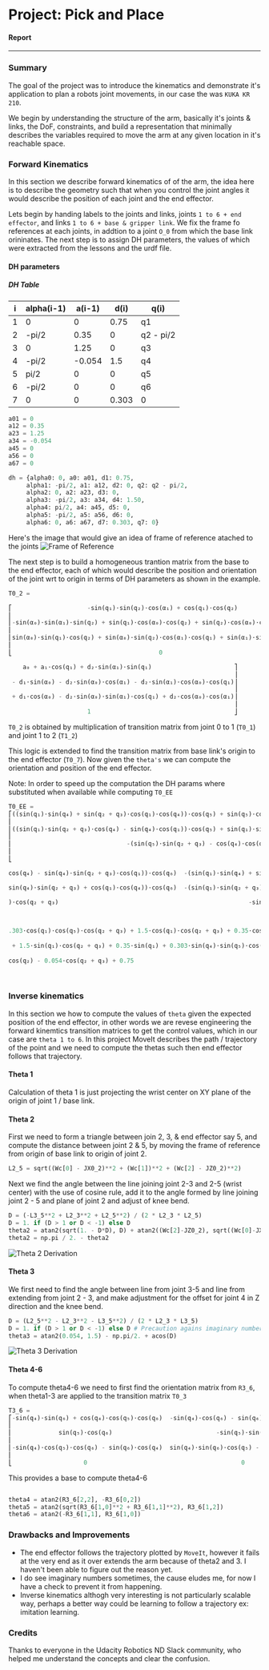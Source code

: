 # Project: Pick and Place
#### Report
---

### Summary
The goal of the project was to introduce the kinematics and demonstrate it's application to plan a robots joint movements, in our case the was `KUKA KR 210`.

We begin by understanding the structure of the arm, basically it's joints & links, the DoF, constraints, and build a representation that minimally describes the variables required to move the arm at any given location in it's reachable space.


### Forward Kinematics

In this section we describe forward kinematics of of the arm, the idea here is to describe the geometry such that when you control the joint angles it would describe the position of each joint and the end effector. 

Lets begin by handing labels to the joints and links, joints `1 to 6 + end effector`, and links `1 to 6 + base & gripper link`. We fix the frame fo references at each joints, in addtion to a joint `O_0` from which the base link orininates. The next step is to assign DH parameters, the values of which were extracted from the lessons and the urdf file.

#### DH parameters

##### DH Table

| i | alpha(i-1) | a(i-1) | d(i) | q(i) |
|---|------------|--------|------|------|
| 1 | 0          | 0      | 0.75 | q1   |
| 2 | -pi/2      | 0.35   | 0    | q2 - pi/2 |
| 3 | 0          | 1.25   | 0    | q3   |
| 4 | -pi/2      | -0.054 | 1.5  | q4   |
| 5 | pi/2       | 0      | 0    | q5   |
| 6 | -pi/2      | 0      | 0    | q6   |
| 7 | 0          | 0      | 0.303| 0    |



```python
a01 = 0
a12 = 0.35
a23 = 1.25
a34 = -0.054
a45 = 0
a56 = 0
a67 = 0

dh = {alpha0: 0, a0: a01, d1: 0.75,
     alpha1: -pi/2, a1: a12, d2: 0, q2: q2 - pi/2,
     alpha2: 0, a2: a23, d3: 0,
     alpha3: -pi/2, a3: a34, d4: 1.50,
     alpha4: pi/2, a4: a45, d5: 0,
     alpha5: -pi/2, a5: a56, d6: 0,
     alpha6: 0, a6: a67, d7: 0.303, q7: 0}

```

Here's the image that would give an idea of frame of reference atached to the joints
![Frame of Reference](https://github.com/argmin/rarm/blob/master/for.jpg)


The next step is to build a homogeneous trantion matrix from the base to the end effector, each of which would describe the position and orientation of the joint wrt to origin in terms of DH parameters as shown in the example.

```python
T0_2 =

⎡                     -sin(q₁)⋅sin(q₂)⋅cos(α₁) + cos(q₁)⋅cos(q₂)                                            -sin(q₁)⋅cos(α₁)⋅cos(q₂) - sin(q₂)⋅cos(q₁)                                    sin(α₁)⋅sin(q₁)                                  
⎢                                                                                                                                                                                                                                          
⎢-sin(α₀)⋅sin(α₁)⋅sin(q₂) + sin(q₁)⋅cos(α₀)⋅cos(q₂) + sin(q₂)⋅cos(α₀)⋅cos(α₁)⋅cos(q₁)  -sin(α₀)⋅sin(α₁)⋅cos(q₂) - sin(q₁)⋅sin(q₂)⋅cos(α₀) + cos(α₀)⋅cos(α₁)⋅cos(q₁)⋅cos(q₂)  -sin(α₀)⋅cos(α₁) - sin(α₁)⋅cos(α₀)⋅cos(q₁)  a₁⋅sin(q₁)⋅cos(α₀)
⎢                                                                                                                                                                                                                                          
⎢sin(α₀)⋅sin(q₁)⋅cos(q₂) + sin(α₀)⋅sin(q₂)⋅cos(α₁)⋅cos(q₁) + sin(α₁)⋅sin(q₂)⋅cos(α₀)   -sin(α₀)⋅sin(q₁)⋅sin(q₂) + sin(α₀)⋅cos(α₁)⋅cos(q₁)⋅cos(q₂) + sin(α₁)⋅cos(α₀)⋅cos(q₂)  -sin(α₀)⋅sin(α₁)⋅cos(q₁) + cos(α₀)⋅cos(α₁)  a₁⋅sin(α₀)⋅sin(q₁)
⎢                                                                                                                                                                                                                                          
⎣                                         0                                                                                     0                                                                0                                         

    a₀ + a₁⋅cos(q₁) + d₂⋅sin(α₁)⋅sin(q₁)                       ⎤
                                                               ⎥
 - d₁⋅sin(α₀) - d₂⋅sin(α₀)⋅cos(α₁) - d₂⋅sin(α₁)⋅cos(α₀)⋅cos(q₁)⎥
                                                               ⎥
 + d₁⋅cos(α₀) - d₂⋅sin(α₀)⋅sin(α₁)⋅cos(q₁) + d₂⋅cos(α₀)⋅cos(α₁)⎥
                                                               ⎥
                      1                                        ⎦


```

`T0_2` is obtained by multiplication of transition matrix from joint 0 to 1 (`T0_1`) and joint 1 to 2 (`T1_2`)

This logic is extended to find the transition matrix from base link's origin to the end effector (`T0_7`). Now given the `theta's` we can compute the orientation and position of the end effector.


Note: In order to speed up the computation the DH params where substituted when available while computing `T0_EE`

```python
T0_EE = 
⎡((sin(q₁)⋅sin(q₄) + sin(q₂ + q₃)⋅cos(q₁)⋅cos(q₄))⋅cos(q₅) + sin(q₅)⋅cos(q₁)⋅cos(q₂ + q₃))⋅cos(q₆) - (-sin(q₁)⋅cos(q₄) + sin(q₄)⋅sin(q₂ + q₃)⋅cos(q₁))⋅sin(q₆)  -((sin(q₁)⋅sin(q₄) + sin(q₂ + q₃)⋅cos(q₁)⋅cos(q₄))⋅cos(q₅) + sin(q₅)⋅cos(q₁)⋅cos(q₂ + q₃))⋅sin(q₆) + (sin(q₁)⋅
⎢
⎢((sin(q₁)⋅sin(q₂ + q₃)⋅cos(q₄) - sin(q₄)⋅cos(q₁))⋅cos(q₅) + sin(q₁)⋅sin(q₅)⋅cos(q₂ + q₃))⋅cos(q₆) - (sin(q₁)⋅sin(q₄)⋅sin(q₂ + q₃) + cos(q₁)⋅cos(q₄))⋅sin(q₆)   -((sin(q₁)⋅sin(q₂ + q₃)⋅cos(q₄) - sin(q₄)⋅cos(q₁))⋅cos(q₅) + sin(q₁)⋅sin(q₅)⋅cos(q₂ + q₃))⋅sin(q₆) - (sin(q₁)⋅
⎢
⎢                                -(sin(q₅)⋅sin(q₂ + q₃) - cos(q₄)⋅cos(q₅)⋅cos(q₂ + q₃))⋅cos(q₆) - sin(q₄)⋅sin(q₆)⋅cos(q₂ + q₃)                                                                  (sin(q₅)⋅sin(q₂ + q₃) - cos(q₄)⋅cos(q₅)⋅cos(q₂ + q₃))⋅sin(q₆) - sin(q₄)⋅cos(q₆
⎢
⎣                                                                              0                                                                                                                                                              0

cos(q₄) - sin(q₄)⋅sin(q₂ + q₃)⋅cos(q₁))⋅cos(q₆)  -(sin(q₁)⋅sin(q₄) + sin(q₂ + q₃)⋅cos(q₁)⋅cos(q₄))⋅sin(q₅) + cos(q₁)⋅cos(q₅)⋅cos(q₂ + q₃)  -0.303⋅sin(q₁)⋅sin(q₄)⋅sin(q₅) + 1.25⋅sin(q₂)⋅cos(q₁) - 0.303⋅sin(q₅)⋅sin(q₂ + q₃)⋅cos(q₁)⋅cos(q₄) - 0.054⋅sin(q₂ + q₃)⋅cos(q₁) + 0

sin(q₄)⋅sin(q₂ + q₃) + cos(q₁)⋅cos(q₄))⋅cos(q₆)  -(sin(q₁)⋅sin(q₂ + q₃)⋅cos(q₄) - sin(q₄)⋅cos(q₁))⋅sin(q₅) + sin(q₁)⋅cos(q₅)⋅cos(q₂ + q₃)  1.25⋅sin(q₁)⋅sin(q₂) - 0.303⋅sin(q₁)⋅sin(q₅)⋅sin(q₂ + q₃)⋅cos(q₄) - 0.054⋅sin(q₁)⋅sin(q₂ + q₃) + 0.303⋅sin(q₁)⋅cos(q₅)⋅cos(q₂ + q₃)

)⋅cos(q₂ + q₃)                                                     -sin(q₅)⋅cos(q₄)⋅cos(q₂ + q₃) - sin(q₂ + q₃)⋅cos(q₅)                                                            -0.303⋅sin(q₅)⋅cos(q₄)⋅cos(q₂ + q₃) - 0.303⋅sin(q₂ + q₃)⋅cos(q₅) - 1.5⋅sin(q₂ + q₃) + 1.25⋅

                                                                                            0                                                                                                                                                    1

.303⋅cos(q₁)⋅cos(q₅)⋅cos(q₂ + q₃) + 1.5⋅cos(q₁)⋅cos(q₂ + q₃) + 0.35⋅cos(q₁)⎤
                                                                           ⎥
 + 1.5⋅sin(q₁)⋅cos(q₂ + q₃) + 0.35⋅sin(q₁) + 0.303⋅sin(q₄)⋅sin(q₅)⋅cos(q₁) ⎥
                                                                           ⎥
cos(q₂) - 0.054⋅cos(q₂ + q₃) + 0.75                                        ⎥
                                                                           ⎥
                                                                           ⎦

```

### Inverse kinematics

In this section we how to compute the values of `theta` given the expected position of the end effector, in other words we are revese engineering the forward kinemtics transition matrices to get the control values, which in our case are `theta 1 to 6`. In this project MoveIt describes the path / trajectory of the point and we need to compute the thetas such then end effector follows that trajectory.

#### Theta 1
Calculation of theta 1 is just projecting the wrist center on XY plane of the origin of joint 1 / base link.

#### Theta 2
First we need to form a triangle between join 2, 3, & end effector say 5, and compute the distance between joint 2 & 5, by moving the frame of reference from origin of base link to origin of joint 2.

```python
L2_5 = sqrt((Wc[0] - JX0_2)**2 + (Wc[1])**2 + (Wc[2] - JZ0_2)**2)
```
Next we find the angle between the line joining joint 2-3 and 2-5 (wrist center) with the use of cosine rule, add it to the angle formed by line joining joint 2 - 5 and plane of joint 2 and adjust of knee bend.

```python
D = (-L3_5**2 + L2_3**2 + L2_5**2) / (2 * L2_3 * L2_5)
D = 1. if (D > 1 or D < -1) else D
theta2 = atan2(sqrt(1. - D*D), D) + atan2((Wc[2]-JZ0_2), sqrt((Wc[0]-JX0_2)**2 + (Wc[1])**2))
theta2 = np.pi / 2. - theta2

```

![Theta 2 Derivation](https://github.com/argmin/rarm/blob/master/theta2.jpg)

#### Theta 3
We first need to find the angle between line from joint 3-5 and line from extending from joint 2 - 3, and make adjustment for the offset for joint 4 in Z direction and the knee bend.

```python
D = (L2_5**2 - L2_3**2 - L3_5**2) / (2 * L2_3 * L3_5)
D = 1. if (D > 1 or D < -1) else D # Precaution agains imaginary numbers
theta3 = atan2(0.054, 1.5) - np.pi/2. + acos(D)

``` 

![Theta 3 Derivation](https://github.com/argmin/rarm/blob/master/theta3.jpg)

#### Theta 4-6
To compute theta4-6 we need to first find the orientation matrix from `R3_6`, when theta1-3 are applied to the transition matrix `T0_3`


```python
T3_6 =
⎡-sin(q₄)⋅sin(q₆) + cos(q₄)⋅cos(q₅)⋅cos(q₆)  -sin(q₄)⋅cos(q₆) - sin(q₆)⋅cos(q₄)⋅cos(q₅)  -sin(q₅)⋅cos(q₄)  -0.054⎤
⎢                                                                                                                ⎥
⎢             sin(q₅)⋅cos(q₆)                             -sin(q₅)⋅sin(q₆)                   cos(q₅)        1.5  ⎥
⎢                                                                                                                ⎥
⎢-sin(q₄)⋅cos(q₅)⋅cos(q₆) - sin(q₆)⋅cos(q₄)  sin(q₄)⋅sin(q₆)⋅cos(q₅) - cos(q₄)⋅cos(q₆)   sin(q₄)⋅sin(q₅)     0   ⎥
⎢                                                                                                                ⎥
⎣                    0                                           0                              0            1   ⎦

```

This provides a base to compute theta4-6

```python

theta4 = atan2(R3_6[2,2], -R3_6[0,2])
theta5 = atan2(sqrt(R3_6[1,0]**2 + R3_6[1,1]**2), R3_6[1,2])
theta6 = atan2(-R3_6[1,1], R3_6[1,0])

```


### Drawbacks and Improvements
* The end effector follows the trajectory plotted by `MoveIt`, however it fails at the very end as it over extends the arm because of theta2 and 3. I haven't been able to figure out the reason yet.
* I do see imaginary numbers sometimes, the cause eludes me, for now I have a check to prevent it from happening.
* Inverse kinematics althogh very interesting is not particularly scalable way, perhaps a better way could be learning to follow a trajectory ex: imitation learning.


### Credits
Thanks to everyone in the Udacity Robotics ND Slack community, who helped me understand the concepts and clear the confusion.



